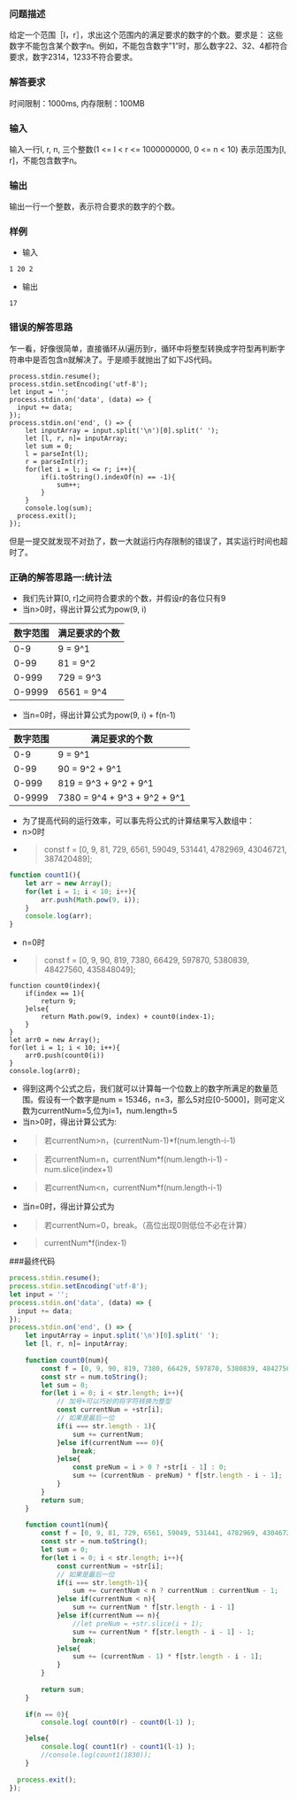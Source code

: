 ### 问题描述
给定一个范围［l，r］，求出这个范围内的满足要求的数字的个数。要求是：
这些数字不能包含某个数字n。例如，不能包含数字”1”时，那么数字22、32、4都符合要求，数字2314，1233不符合要求。
### 解答要求
时间限制：1000ms, 内存限制：100MB
### 输入
输入一行l, r, n, 三个整数(1 <= l < r <= 1000000000, 0 <= n < 10)
表示范围为[l, r]，不能包含数字n。

### 输出
输出一行一个整数，表示符合要求的数字的个数。

### 样例
- 输入
```
1 20 2
```
- 输出
```
17
```

### 错误的解答思路
乍一看，好像很简单，直接循环从l遍历到r，循环中将整型转换成字符型再判断字符串中是否包含n就解决了。于是顺手就抛出了如下JS代码。
```JS
process.stdin.resume();
process.stdin.setEncoding('utf-8');
let input = '';
process.stdin.on('data', (data) => {
  input += data;
});
process.stdin.on('end', () => {
    let inputArray = input.split('\n')[0].split(' ');
    let [l, r, n]= inputArray;
    let sum = 0;
    l = parseInt(l);
    r = parseInt(r);
    for(let i = l; i <= r; i++){
        if(i.toString().indexOf(n) == -1){
            sum++;
        }
    }
    console.log(sum);
  process.exit();
});
```
但是一提交就发现不对劲了，数一大就运行内存限制的错误了，其实运行时间也超时了。

### 正确的解答思路一:统计法
- 我们先计算[0, r]之间符合要求的个数，并假设r的各位只有9
- 当n>0时，得出计算公式为pow(9, i)

| 数字范围 | 满足要求的个数 |
| --- | --- |
| 0-9	| 9 = 9^1 |
| 0-99	| 81 = 9^2 |
| 0-999	| 729 = 9^3 |
| 0-9999	| 6561 = 9^4 |

- 当n=0时，得出计算公式为pow(9, i) + f(n-1)

|数字范围	| 满足要求的个数|
| --- | --- |
| 0-9	| 9 = 9^1 |
| 0-99	| 90 = 9^2 + 9^1 |
| 0-999	| 819 = 9^3 + 9^2 + 9^1 |
| 0-9999	| 7380 = 9^4 + 9^3 + 9^2 + 9^1 |

- 为了提高代码的运行效率，可以事先将公式的计算结果写入数组中：
- n>0时 
- > const f = [0, 9, 81, 729, 6561, 59049, 531441, 4782969, 43046721, 387420489];
```js
function count1(){
    let arr = new Array();
    for(let i = 1; i < 10; i++){
        arr.push(Math.pow(9, i));
    }
    console.log(arr);
}
```
- n=0时 
- > const f = [0, 9, 90, 819, 7380, 66429, 597870, 5380839, 48427560, 435848049];
```JS
function count0(index){
    if(index == 1){
        return 9;
    }else{
        return Math.pow(9, index) + count0(index-1);
    }
}
let arr0 = new Array();
for(let i = 1; i < 10; i++){
    arr0.push(count0(i))
}
console.log(arr0);
```

- 得到这两个公式之后，我们就可以计算每一个位数上的数字所满足的数量范围。假设有一个数字是num = 15346，n=3，那么5对应[0-5000]，则可定义数为currentNum=5,位为i=1，num.length=5
- 当n>0时，得出计算公式为:
- > 若currentNum>n，(currentNum-1)*f(num.length-i-1)
- > 若currentNum=n，currentNum*f(num.length-i-1) - num.slice(index+1)
- > 若currentNum<n，currentNum*f(num.length-i-1)
- 当n=0时，得出计算公式为
- > 若currentNum=0，break。（高位出现0则低位不必在计算）
- > currentNum*f(index-1)

###最终代码
```js
process.stdin.resume();
process.stdin.setEncoding('utf-8');
let input = '';
process.stdin.on('data', (data) => {
  input += data;
});
process.stdin.on('end', () => {
    let inputArray = input.split('\n')[0].split(' ');
    let [l, r, n]= inputArray;
    
    function count0(num){
        const f = [0, 9, 90, 819, 7380, 66429, 597870, 5380839, 48427560, 435848049];
        const str = num.toString();
        let sum = 0;
        for(let i = 0; i < str.length; i++){
            // 加号+可以巧妙的将字符转换为整型
            const currentNum = +str[i];
            // 如果是最后一位
            if(i === str.length - 1){
                sum += currentNum;
            }else if(currentNum === 0){
                break;
            }else{
                const preNum = i > 0 ? +str[i - 1] : 0;
                sum += (currentNum - preNum) * f[str.length - i - 1];
            }
        }
        return sum;
    }
    
    function count1(num){
        const f = [0, 9, 81, 729, 6561, 59049, 531441, 4782969, 43046721, 387420489];
        const str = num.toString();
        let sum = 0;
        for(let i = 0; i < str.length; i++){
            const currentNum = +str[i];
            // 如果是最后一位
            if(i === str.length-1){
                sum += currentNum < n ? currentNum : currentNum - 1;
            }else if(currentNum < n){
                sum += currentNum * f[str.length - i - 1]
            }else if(currentNum == n){
                //let preNum = +str.slice(i + 1);
                sum += currentNum * f[str.length - i - 1] - 1;
                break;
            }else{
                sum += (currentNum - 1) * f[str.length - i - 1];
            }
        }
        
        return sum;
    }
    
    if(n == 0){
        console.log( count0(r) - count0(l-1) );

    }else{
        console.log( count1(r) - count1(l-1) );
        //console.log(count1(1830));
    }
    
  process.exit();
});

```
